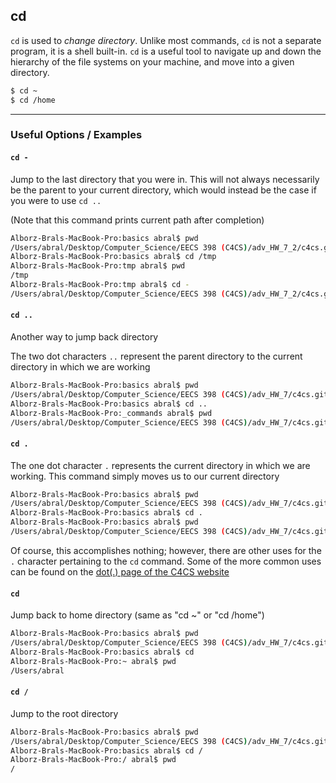 cd
---

`cd` is used to _change directory_. Unlike most commands, `cd` is not
a separate program, it is a shell built-in. `cd` is a useful tool to navigate up and down the hierarchy of the file systems on your machine, and move into a given directory.

~~~ bash
$ cd ~
$ cd /home
~~~

---

### Useful Options / Examples


#### `cd -`

Jump to the last directory that you were in. This will not always necessarily be the parent to your current directory, which would instead be the case if you were to use `cd ..`

(Note that this command prints current path after completion)

~~~ bash
Alborz-Brals-MacBook-Pro:basics abral$ pwd
/Users/abral/Desktop/Computer_Science/EECS 398 (C4CS)/adv_HW_7_2/c4cs.github.io/_commands/basics
Alborz-Brals-MacBook-Pro:basics abral$ cd /tmp
Alborz-Brals-MacBook-Pro:tmp abral$ pwd
/tmp
Alborz-Brals-MacBook-Pro:tmp abral$ cd -
/Users/abral/Desktop/Computer_Science/EECS 398 (C4CS)/adv_HW_7_2/c4cs.github.io/_commands/basics
~~~


#### `cd ..`

Another way to jump back directory

The two dot characters `..` represent the parent directory to the current directory in which we are working

~~~ bash
Alborz-Brals-MacBook-Pro:basics abral$ pwd
/Users/abral/Desktop/Computer_Science/EECS 398 (C4CS)/adv_HW_7/c4cs.github.io/_commands/basics
Alborz-Brals-MacBook-Pro:basics abral$ cd ..
Alborz-Brals-MacBook-Pro:_commands abral$ pwd
/Users/abral/Desktop/Computer_Science/EECS 398 (C4CS)/adv_HW_7/c4cs.github.io/_commands
~~~

#### `cd .`

The one dot character `.` represents the current directory in which we are working. This command simply moves us to our current directory

~~~ bash
Alborz-Brals-MacBook-Pro:basics abral$ pwd
/Users/abral/Desktop/Computer_Science/EECS 398 (C4CS)/adv_HW_7/c4cs.github.io/_commands/basics
Alborz-Brals-MacBook-Pro:basics abral$ cd .
Alborz-Brals-MacBook-Pro:basics abral$ pwd
/Users/abral/Desktop/Computer_Science/EECS 398 (C4CS)/adv_HW_7/c4cs.github.io/_commands/basics
~~~

Of course, this accomplishes nothing; however, there are other uses for the `.` character pertaining to the `cd` command. Some of the more common uses can be found on the [dot(.) page of the C4CS website](https://c4cs.github.io/commands/dot)

#### `cd`

Jump back to home directory (same as "cd ~" or "cd /home")

~~~ bash
Alborz-Brals-MacBook-Pro:basics abral$ pwd
/Users/abral/Desktop/Computer_Science/EECS 398 (C4CS)/adv_HW_7/c4cs.github.io/_commands/basics
Alborz-Brals-MacBook-Pro:basics abral$ cd
Alborz-Brals-MacBook-Pro:~ abral$ pwd
/Users/abral
~~~


#### `cd /`

Jump to the root directory 

~~~ bash
Alborz-Brals-MacBook-Pro:basics abral$ pwd
/Users/abral/Desktop/Computer_Science/EECS 398 (C4CS)/adv_HW_7/c4cs.github.io/_commands/basics
Alborz-Brals-MacBook-Pro:basics abral$ cd /
Alborz-Brals-MacBook-Pro:/ abral$ pwd
/
~~~
